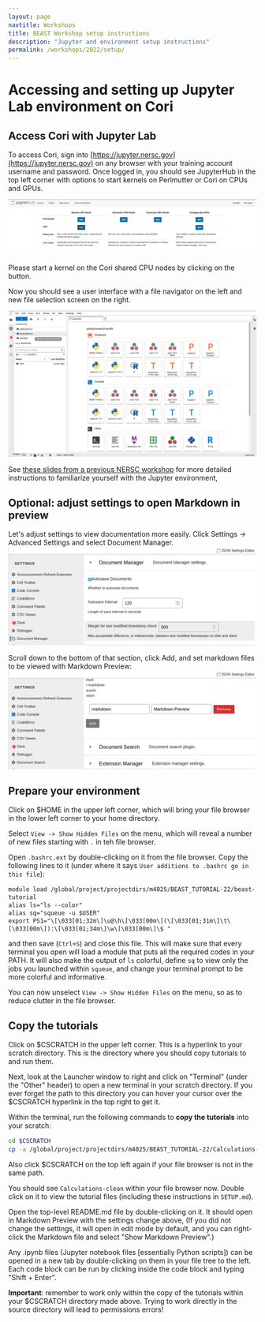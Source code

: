 ```yaml
---
layout: page
navtitle: Workshops
title: BEAST Workshop setup instructions
description: "Jupyter and environment setup instructions"
permalink: /workshops/2022/setup/
---
```


# Accessing and setting up Jupyter Lab environment on Cori

## Access Cori with Jupyter Lab

To access Cori, sign into [https://jupyter.nersc.gov](https://jupyter.nersc.gov) on any browser with your training account username and password.
Once logged in, you should see JupyterHub in the top left corner with options to start kernels on Perlmutter or Cori on CPUs and GPUs. 

![Cori Jupyter log-in page](cori-jupyter-login.png)

Please start a kernel on the Cori shared CPU nodes by clicking on the button. 

Now you should see a user interface with a file navigator on the left and new file selection screen on the right.

![Cori Jupyter Hub home](cori-jupyterhub-home.png)


See [these slides from a previous NERSC workshop](https://drive.google.com/file/d/1JXbzoP3OQH7qMJ5n4pxwYLgpzC0ittH9/view) for more detailed instructions to familiarize yourself with the Jupyter environment,

## Optional: adjust settings to open Markdown in preview

Let's adjust settings to view documentation more easily. 
Click Settings -> Advanced Settings and select Document Manager.
![Settings Document Manager](settings-document-manager.png)

Scroll down to the bottom of that section, click Add,
and set markdown files to be viewed with Markdown Preview:
![Settings Document Manager](settings-add-markdown-preview.png)


## Prepare your environment

Click on $HOME in the upper left corner, which will bring your file browser in the lower left corner to your home directory.

Select `View -> Show Hidden Files` on the menu, which will reveal a number of new files starting with `.` in teh file browser.

Open `.bashrc.ext` by double-clicking on it from the file browser.
Copy the following lines to it (under where it says `User additions to .bashrc go in this file`):

    module load /global/project/projectdirs/m4025/BEAST_TUTORIAL-22/beast-tutorial
    alias ls="ls --color"
    alias sq="squeue -u $USER"
    export PS1="\[\033[01;32m\]\u@\h\[\033[00m\](\[\033[01;31m\]\t\[\033[00m\]):\[\033[01;34m\]\w\[\033[00m\]\$ "

and then save (`Ctrl+S`) and close this file.
This will make sure that every terminal you open will load a module that puts all the required codes in your PATH.
It will also make the output of `ls` colorful, define `sq` to view only the jobs you launched within `squeue`,
and change your terminal prompt to be more colorful and informative.

You can now unselect `View -> Show Hidden Files` on the menu, so as to reduce clutter in the file browser.


## Copy the tutorials

Click on $CSCRATCH in the upper left corner. This is a hyperlink to your scratch directory. This is the directory where you should copy tutorials to and run them.

Next, look at the Launcher window to right and click on "Terminal" (under the "Other" header) to open a new terminal in your scratch directory. If you ever forget the path to this directory you can hover your cursor over the $CSCRATCH hyperlink in the top right to get it.

Within the terminal, run the following commands to **copy the tutorials** into your scratch:

```bash
cd $CSCRATCH
cp -a /global/project/projectdirs/m4025/BEAST_TUTORIAL-22/Calculations-clean/ .
```

Also click $CSCRATCH on the top left again if your file browser is not in the same path.

You should see `Calculations-clean` within your file browser now.
Double click on it to view the tutorial files (including these instructions in `SETUP.md`).

Open the top-level README.md file by double-clicking on it. It should open in Markdown Preview with the settings change above,
(If you did not change the settings, it will open in edit mode by default, and you can right-click the Markdown file and select "Show Markdown Preview".)

Any .ipynb files (Jupyter notebook files [essentially Python scripts]) can be opened in a new tab by double-clicking on them in your file tree to the left. Each code block can be run by clicking inside the code block and typing "Shift + Enter".

**Important**: remember to work only within the copy of the tutorials within your $CSCRATCH directory made above.
Trying to work directly in the source directory will lead to permissions errors!
